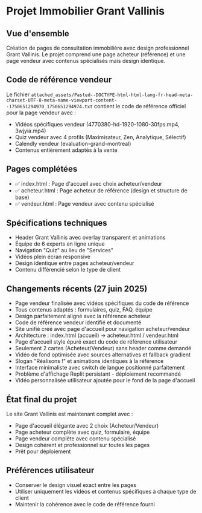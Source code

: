 # Projet Immobilier Grant Vallinis

## Vue d'ensemble
Création de pages de consultation immobilière avec design professionnel Grant Vallinis. Le projet comprend une page acheteur (référence) et une page vendeur avec contenus spécialisés mais design identique.

## Code de référence vendeur
Le fichier `attached_assets/Pasted--DOCTYPE-html-html-lang-fr-head-meta-charset-UTF-8-meta-name-viewport-content--1750651294970_1750651294974.txt` contient le code de référence officiel pour la page vendeur avec :
- Vidéos spécifiques vendeur (4770380-hd-1920-1080-30fps.mp4, 3wjyia.mp4)
- Quiz vendeur avec 4 profils (Maximisateur, Zen, Analytique, Sélectif)
- Calendly vendeur (evaluation-grand-montreal)
- Contenus entièrement adaptés à la vente

## Pages complétées
- ✅ index.html : Page d'accueil avec choix acheteur/vendeur
- ✅ acheteur.html : Page acheteur de référence (design et structure de base)
- ✅ vendeur.html : Page vendeur avec contenu spécialisé

## Spécifications techniques
- Header Grant Vallinis avec overlay transparent et animations
- Équipe de 6 experts en ligne unique
- Navigation "Quiz" au lieu de "Services"
- Vidéos plein écran responsive
- Design identique entre pages acheteur/vendeur
- Contenu différencié selon le type de client

## Changements récents (27 juin 2025)
- Page vendeur finalisée avec vidéos spécifiques du code de référence
- Tous contenus adaptés : formulaires, quiz, FAQ, équipe
- Design parfaitement aligné avec la référence acheteur
- Code de référence vendeur identifié et documenté
- Site unifié créé avec page d'accueil pour navigation acheteur/vendeur
- Architecture : index.html (accueil) → acheteur.html / vendeur.html
- Page d'accueil style épuré exact du code de référence utilisateur
- Seulement 2 cartes (Acheteur/Vendeur) sans header comme demandé
- Vidéo de fond optimisée avec sources alternatives et fallback gradient
- Slogan "Réalisons !" et animations identiques à la référence
- Interface minimaliste avec switch de langue positionné parfaitement
- Problème d'affichage Replit persistant - déploiement recommandé
- Vidéo personnalisée utilisateur ajoutée pour le fond de la page d'accueil

## État final du projet
Le site Grant Vallinis est maintenant complet avec :
- Page d'accueil élégante avec 2 choix (Acheteur/Vendeur)
- Page acheteur complète avec quiz, formulaire, équipe
- Page vendeur complète avec contenu spécialisé
- Design cohérent et professionnel sur toutes les pages
- Prêt pour déploiement

## Préférences utilisateur
- Conserver le design visuel exact entre les pages
- Utiliser uniquement les vidéos et contenus spécifiques à chaque type de client
- Maintenir la cohérence avec le code de référence fourni